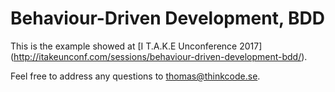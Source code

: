 # Behaviour-Driven Development, BDD

This is the example showed at [I T.A.K.E Unconference 2017] (http://itakeunconf.com/sessions/behaviour-driven-development-bdd/).

Feel free to address any questions to [thomas@thinkcode.se](mailto:thomas@thinkcode.se).

